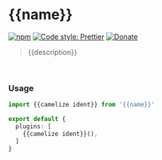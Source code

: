 # {{name}}

[![npm](https://img.shields.io/npm/v/{{name}}.svg)](https://www.npmjs.com/package/{{name}})
[![Code style: Prettier](https://img.shields.io/badge/code_style-prettier-ff69b4.svg)](https://github.com/prettier/prettier)
[![Donate](https://img.shields.io/badge/Donate-PayPal-green.svg)](https://paypal.me/alecdotbiz)

> {{description}}

&nbsp;

### Usage

```ts
import {{camelize ident}} from '{{name}}'

export default {
  plugins: [
    {{camelize ident}}(),
  ]
}
```
